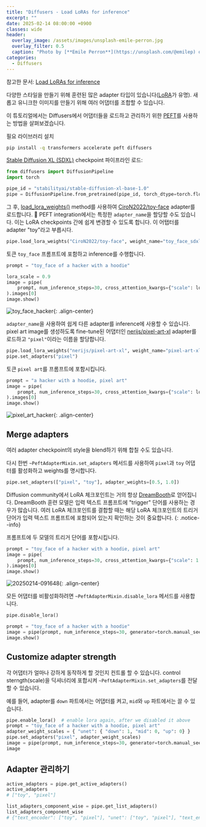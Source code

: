 ```yaml
---
title: "Diffusers - Load LoRAs for inference"
excerpt: ""
date: 2025-02-14 08:00:00 +0900
classes: wide
header:
  overlay_image: /assets/images/unsplash-emile-perron.jpg
  overlay_filter: 0.5
  caption: "Photo by [**Emile Perron**](https://unsplash.com/@emilep) on [**Unsplash**](https://unsplash.com/)"
categories:
  - Diffusers
---
```


참고한 문서: [Load LoRAs for inference](https://huggingface.co/docs/diffusers/tutorials/using_peft_for_inference)

다양한 스타일을 만들기 위해 훈련된 많은 adapter 타입이 있습니다([LoRA](https://huggingface.co/docs/peft/conceptual_guides/adapter#low-rank-adaptation-lora)가 유명). 새롭고 유니크한 이미지를 만들기 위해 여러 어댑터를 조합할 수 있습니다.

이 튜토리얼에서는 Diffusers에서 어댑터들을 로드하고 관리하기 위한 [PEFT](https://huggingface.co/docs/peft/index)를 사용하는 방법을 살펴보겠습니다.

필요 라이브러리 설치

```bash
pip install -q transformers accelerate peft diffusers
```

[Stable Diffusion XL (SDXL)](https://huggingface.co/docs/diffusers/api/pipelines/stable_diffusion/stable_diffusion_xl) checkpoint 파이프라인 로드:

```python
from diffusers import DiffusionPipeline
import torch

pipe_id = "stabilityai/stable-diffusion-xl-base-1.0"
pipe = DiffusionPipeline.from_pretrained(pipe_id, torch_dtype=torch.float16).to("cuda")
```

그 후, [load_lora_weights()](https://huggingface.co/docs/diffusers/v0.32.2/en/api/loaders/lora#diffusers.loaders.StableDiffusionXLLoraLoaderMixin.load_lora_weights) method를 사용하여 [CiroN2022/toy-face](https://huggingface.co/CiroN2022/toy-face) adapter를 로드합니다. 🤗 PEFT integration에서는 특정한 `adapter_name`을 할당할 수도 있습니다. 이는 LoRA checkpoints 간에 쉽게 변경할 수 있도록 합니다. 이 어탭터를 adapter "toy"라고 부릅시다.

```python
pipe.load_lora_weights("CiroN2022/toy-face", weight_name="toy_face_sdxl.safetensors", adapter_name="toy")
```

토큰 `toy_face` 프롬프트에 포함하고 inference를 수행합니다.

```python
prompt = "toy_face of a hacker with a hoodie"

lora_scale = 0.9
image = pipe(
    prompt, num_inference_steps=30, cross_attention_kwargs={"scale": lora_scale}, generator=torch.manual_seed(0)
).images[0]
image.show()
```

![toy_face_hacker]({{site.baseurl}}/assets/images/2025-02-14-diffusers-tutorials-03/toy_face_hacker.png){: .align-center}  

`adapter_name`을 사용하여 쉽게 다른 adapter를 inference에 사용할 수 있습니다. pixel art image를 생성하도록  fine-tune된 어댑터인 [nerijs/pixel-art-xl](https://huggingface.co/nerijs/pixel-art-xl) adapter를 로드하고 `"pixel"`이라는 이름을 할당합니다.

```python
pipe.load_lora_weights("nerijs/pixel-art-xl", weight_name="pixel-art-xl.safetensors", adapter_name="pixel")
pipe.set_adapters("pixel")
```

토큰 `pixel art`를 프롬프트에 포함시킵니다.

```python
prompt = "a hacker with a hoodie, pixel art"
image = pipe(
    prompt, num_inference_steps=30, cross_attention_kwargs={"scale": lora_scale}, generator=torch.manual_seed(0)
).images[0]
image.show()
```

![pixel_art_hacker]({{site.baseurl}}/assets/images/2025-02-14-diffusers-tutorials-03/pixel_art_hacker.png){: .align-center}  

## Merge adapters

여러 adapter checkpoint의 style을 blend하기 위해 합칠 수도 있습니다.

다시 한번 `~PeftAdapterMixin.set_adapters` 메서드를 사용하여 `pixel`과 `toy` 어댑터를 활성화하고 weights를 명시합니다.

```python
pipe.set_adapters(["pixel", "toy"], adapter_weights=[0.5, 1.0])
```

Diffusion community에서 LoRA 체크포인트는 거의 항상 [DreamBooth](https://huggingface.co/docs/diffusers/main/en/training/dreambooth)로 얻어집니다. DreamBooth 훈련 모델은 입력 텍스트 프롬프트에 "trigger" 단어를 사용하는 경우가 많습니다. 여러 LoRA 체크포인트를 결합할 때는 해당 LoRA 체크포인트의 트리거 단어가 입력 텍스트 프롬프트에 포함되어 있는지 확인하는 것이 중요합니다.
{: .notice--info}

프롬프트에 두 모델의 트리거 단어를 포함시킵니다.

```python
prompt = "toy_face of a hacker with a hoodie, pixel art"
image = pipe(
    prompt, num_inference_steps=30, cross_attention_kwargs={"scale": 1.0}, generator=torch.manual_seed(0)
).images[0]
image.show()
```

![20250214-091648]({{site.baseurl}}/assets/images/2025-02-14-diffusers-tutorials-03/blend_hacker.png){: .align-center}  

모든 어댑터를 비활성화하려면 `~PeftAdapterMixin.disable_lora` 메서드를 사용합니다.

```python
pipe.disable_lora()

prompt = "toy_face of a hacker with a hoodie"
image = pipe(prompt, num_inference_steps=30, generator=torch.manual_seed(0)).images[0]
image.show()
```

## Customize adapter strength

각 어댑터가 얼마나 강하게 동작하게 할 것인지 컨트롤 할 수 있습니다. control sterngth(scale)을 딕셔너리에 포합시켜 `~PeftAdapterMixin.set_adapters`를 전달할 수 있습니다.

예를 들어, adapter를 `down` 파트에서는 어댑터를 켜고, `mid`와 `up` 파트에서는 끌 수 있습니다.

```python
pipe.enable_lora()  # enable lora again, after we disabled it above
prompt = "toy_face of a hacker with a hoodie, pixel art"
adapter_weight_scales = { "unet": { "down": 1, "mid": 0, "up": 0} }
pipe.set_adapters("pixel", adapter_weight_scales)
image = pipe(prompt, num_inference_steps=30, generator=torch.manual_seed(0)).images[0]
image
```

## Adapter 관리하기

```python
active_adapters = pipe.get_active_adapters()
active_adapters
# ["toy", "pixel"]
```

```python
list_adapters_component_wise = pipe.get_list_adapters()
list_adapters_component_wise
# {"text_encoder": ["toy", "pixel"], "unet": ["toy", "pixel"], "text_encoder_2": ["toy", "pixel"]}
```

